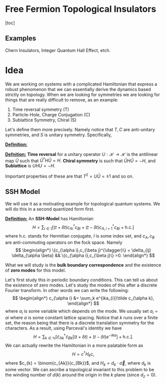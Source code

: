 # Free Fermion Topological Insulators

[toc]

## Examples

Chern Insulators, Integer Quantum Hall Effect, etch.

# Idea

We are working on systems with a complicated Hamiltonian that express a robust phenomenon that we can essentially derive the dynamics based strictly on topology. When we are looking for symmetries we are looking for things that are really difficult to remove, as an example:

1. Time reversal symmetry (T)
2. Particle-Hole, Charge Conjugation (C)
3. Sublattice Symmetry, Chiral (S)

Let's define them more precisely. Namely notice that $T,C$ are anti-unitary symmetries, and $S$ is unitary symmetry. Specifically, 

**<u>Definition:</u>** 

**<u>Defnition:</u>** **Time reversal** for a unitary operator $U : \mathcal{H} \to \mathcal{H}$ is the antilinear map $\bar U$ such that $\bar U^\dagger H \bar U = H$. **Chiral symmetry** is such that $\bar U H \bar U = -H$, and **Sublattice** is $UHU = -H$.

Important properties of these are that $T^2 = U\bar U = \pm 1$ and so on. 

## SSH Model

We will use it as a motivating example for topological quantum systems. We will do this in a second quantized form first.

**<u>Definition:</u>** An **SSH-Model** has Hamiltonian
$$
H = \sum_{i \in \mathbb{I}} \left[ (t+\delta t) c_{Ai}^{\dagger} c_{Bi} + (t-\delta t)c_{A,i+1}^{\dagger}c_{Bi} + \text{h.c.}\right]
$$
where $\text{h.c.}$ stands for Hermitian conjugate, $I$ is some index set, and $c_A,c_B$ are anti-commuting operators on the fock space. Namely
$$
\begin{align*}
\{c_{\alpha i},c_{\beta j}^{\dagger}\} = \delta_{ij} \delta_{\alpha \beta} && \{c_{\alpha i},c_{\beta j}\} =0.
\end{align*}
$$


What we will study is the **bulk boundary correspondence** and the existence of **zero modes** for this model.

Let's first study this in periodic boundary conditions. This can tell us about the existence of zero modes. Let's study the modes of this after a discrete Fourier transform. In other words we can write the following:
$$
\begin{align*}
c_{\alpha i} &= \sum_k e^{ika_{i}}\tilde c_{\alpha k},
\end{align*}
$$
where $a_i$ is some variable which depends on the mode. We usually set $a_i = a i$ where $a$ is some constant lattice spacing.  Notice that $k$ runs over a finite set, the reason being that there is a discrete translation symmetry for the characters. As a result, using Parceval's identity we have
$$
H = \sum_{k \in \mathbb{N}} \left[ \tilde c_{Ak}^{\dagger}\tilde c_{Bk}\left[(t+\delta t) + (t-\delta t)e^{-ika} \right] +\text{h.c.} \right].
$$
We can actually rewrite the Hamiltonian in a more palatable form as
$$
H = c^\dagger H_k c,
$$
where $c_{k} = \binom{c_{Ak}}{c_{Bk}}$, and $H_k = d_k\cdot \vec \sigma$, where $d_k$ is some vector. We can ascribe a topological invariant to this problem to be the winding number of $d(k)$ around the origin in the $k$ plane (since $d_z = 0$). 

 









